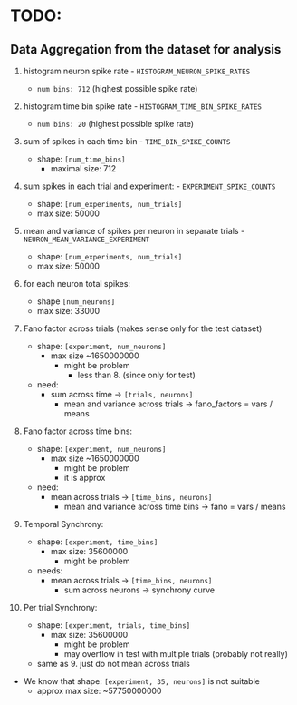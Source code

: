 # TODO:

## Data Aggregation from the dataset for analysis
1. histogram neuron spike rate - `HISTOGRAM_NEURON_SPIKE_RATES`
    - `num bins: 712` (highest possible spike rate)
2. histogram time bin spike rate - `HISTOGRAM_TIME_BIN_SPIKE_RATES`
    - `num bins: 20` (highest possible spike rate)

    
3. sum of spikes in each time bin - `TIME_BIN_SPIKE_COUNTS`
    - shape:    `[num_time_bins]`
        - maximal size: 712
4. sum spikes in each trial and experiment: - `EXPERIMENT_SPIKE_COUNTS`
    - shape:    `[num_experiments, num_trials]`
    - max size: 50000
5. mean and variance of spikes per neuron in separate trials - `NEURON_MEAN_VARIANCE_EXPERIMENT`
    - shape: `[num_experiments, num_trials]`
    - max size: 50000
6. for each neuron total spikes: 
    - shape `[num_neurons]`
    - max size: 33000
7. Fano factor across trials (makes sense only for the test dataset)
    - shape: `[experiment, num_neurons]`
        - max size ~1650000000
            - might be problem
                - less than 8. (since only for test)
    - need:
        - sum across time -> `[trials, neurons]`
            - mean and variance across trials -> fano_factors = vars / means
8. Fano factor across time bins:
    - shape: `[experiment, num_neurons]`
        - max size ~1650000000
            - might be problem
            - it is approx 
    - need:
        - mean across trials -> `[time_bins, neurons]`
            - mean and variance across time bins -> fano = vars / means
9. Temporal Synchrony:
    - shape: `[experiment, time_bins]`
        - max size: 35600000
            - might be problem
    - needs:
        - mean across trials -> `[time_bins, neurons]`
            - sum across neurons -> synchrony curve
10. Per trial Synchrony:
    - shape: `[experiment, trials, time_bins]`
        - max size: 35600000
            - might be problem
            - may overflow in test with multiple trials (probably not really)
    - same as 9. just do not mean across trials

- We know that shape: `[experiment, 35, neurons]` is not suitable
    - approx max size: ~57750000000